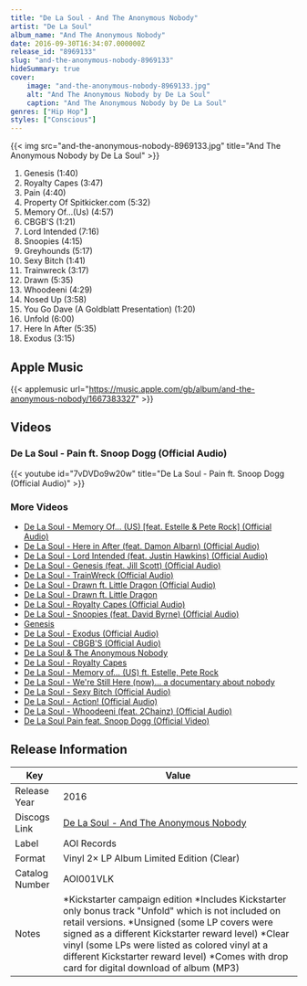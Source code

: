 ```yaml
---
title: "De La Soul - And The Anonymous Nobody"
artist: "De La Soul"
album_name: "And The Anonymous Nobody"
date: 2016-09-30T16:34:07.000000Z
release_id: "8969133"
slug: "and-the-anonymous-nobody-8969133"
hideSummary: true
cover:
    image: "and-the-anonymous-nobody-8969133.jpg"
    alt: "And The Anonymous Nobody by De La Soul"
    caption: "And The Anonymous Nobody by De La Soul"
genres: ["Hip Hop"]
styles: ["Conscious"]
---
```


{{< img src="and-the-anonymous-nobody-8969133.jpg" title="And The Anonymous Nobody by De La Soul" >}}

<!-- section break -->

1. Genesis (1:40)
2. Royalty Capes (3:47)
3. Pain (4:40)
4. Property Of Spitkicker.com (5:32)
5. Memory Of...(Us) (4:57)
6. CBGB'S (1:21)
7. Lord Intended (7:16)
8. Snoopies (4:15)
9. Greyhounds (5:17)
10. Sexy Bitch (1:41)
11. Trainwreck (3:17)
12. Drawn (5:35)
13. Whoodeeni (4:29)
14. Nosed Up (3:58)
15. You Go Dave (A Goldblatt Presentation) (1:20)
16. Unfold (6:00)
17. Here In After (5:35)
18. Exodus (3:15)

<!-- section break -->




## Apple Music
{{< applemusic url="https://music.apple.com/gb/album/and-the-anonymous-nobody/1667383327" >}}





## Videos
### De La Soul - Pain ft. Snoop Dogg (Official Audio)
{{< youtube id="7vDVDo9w20w" title="De La Soul - Pain ft. Snoop Dogg (Official Audio)" >}}<br>

### More Videos

- [De La Soul - Memory Of... (US) [feat. Estelle & Pete Rock] (Official Audio)](https://www.youtube.com/watch?v=ECS-DDN_NiI)
- [De La Soul - Here in After (feat. Damon Albarn) (Official Audio)](https://www.youtube.com/watch?v=OWpmWvJThkQ)
- [De La Soul - Lord Intended (feat. Justin Hawkins) (Official Audio)](https://www.youtube.com/watch?v=fs8g_BRPbc8)
- [De La Soul - Genesis (feat. Jill Scott) (Official Audio)](https://www.youtube.com/watch?v=ExtdveIZXHk)
- [De La Soul - TrainWreck (Official Audio)](https://www.youtube.com/watch?v=b5x2NROm8tc)
- [De La Soul - Drawn ft. Little Dragon (Official Audio)](https://www.youtube.com/watch?v=umdFFR9XVpE)
- [De La Soul - Drawn ft. Little Dragon](https://www.youtube.com/watch?v=lGpw84iVgmM)
- [De La Soul - Royalty Capes (Official Audio)](https://www.youtube.com/watch?v=x792pVBX89o)
- [De La Soul - Snoopies (feat. David Byrne) (Official Audio)](https://www.youtube.com/watch?v=rBk9knE8v08)
- [Genesis](https://www.youtube.com/watch?v=trouXMCxLAw)
- [De La Soul - Exodus (Official Audio)](https://www.youtube.com/watch?v=SXUrOzR6N9g)
- [De La Soul - CBGB'S (Official Audio)](https://www.youtube.com/watch?v=r0-ueCPCYNI)
- [De La Soul & The Anonymous Nobody](https://www.youtube.com/watch?v=lY7TXSOYA-M)
- [De La Soul - Royalty Capes](https://www.youtube.com/watch?v=Uc-4sB0EFLg)
- [De La Soul - Memory of… (US) ft. Estelle, Pete Rock](https://www.youtube.com/watch?v=pFTNjzzeU-8)
- [De La Soul - We're Still Here (now)... a documentary about nobody](https://www.youtube.com/watch?v=tmpGJ7P_xsw)
- [De La Soul - Sexy Bitch (Official Audio)](https://www.youtube.com/watch?v=cyT2vpBA2Cs)
- [De La Soul - Action! (Official Audio)](https://www.youtube.com/watch?v=QF24oQIU5DI)
- [De La Soul - Whoodeeni (feat. 2Chainz) (Official Audio)](https://www.youtube.com/watch?v=V2YAl81ikhQ)
- [De La Soul Pain feat. Snoop Dogg (Official Video)](https://www.youtube.com/watch?v=nLDIs0GHP2k)


## Release Information
|  Key           | Value                                                |
| ---------------| ---------------------------------------------------- |
| Release Year   | 2016                                   |
| Discogs Link   | [De La Soul - And The Anonymous Nobody](https://www.discogs.com/release/8969133-De-La-Soul-And-The-Anonymous-Nobody) |
| Label          | AOI Records |
| Format         | Vinyl 2× LP Album Limited Edition (Clear) |
| Catalog Number | AOI001VLK |
| Notes | *Kickstarter campaign edition  *Includes Kickstarter only bonus track "Unfold" which is not included on retail versions. *Unsigned (some LP covers were signed as a different Kickstarter reward level) *Clear vinyl (some LPs were listed as colored vinyl at a different Kickstarter reward level) *Comes with drop card for digital download of album (MP3) |